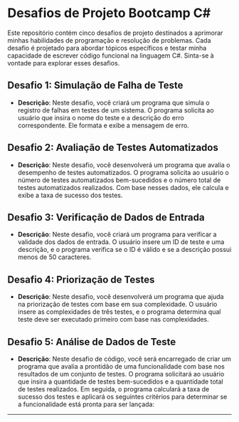 # Desafios de Projeto Bootcamp C# 

Este repositório contém cinco desafios de projeto destinados a aprimorar minhas habilidades de programação e resolução de problemas. Cada desafio é projetado para abordar tópicos específicos e testar minha capacidade de escrever código funcional na linguagem C#. Sinta-se à vontade para explorar esses desafios.

## Desafio 1: Simulação de Falha de Teste

- **Descrição**: Neste desafio, você criará um programa que simula o registro de falhas em testes de um sistema. O programa solicita ao usuário que insira o nome do teste e a descrição do erro correspondente. Ele formata e exibe a mensagem de erro.

## Desafio 2: Avaliação de Testes Automatizados

- **Descrição**: Neste desafio, você desenvolverá um programa que avalia o desempenho de testes automatizados. O programa solicita ao usuário o número de testes automatizados bem-sucedidos e o número total de testes automatizados realizados. Com base nesses dados, ele calcula e exibe a taxa de sucesso dos testes.

## Desafio 3: Verificação de Dados de Entrada

- **Descrição**: Neste desafio, você criará um programa para verificar a validade dos dados de entrada. O usuário insere um ID de teste e uma descrição, e o programa verifica se o ID é válido e se a descrição possui menos de 50 caracteres.

## Desafio 4: Priorização de Testes

- **Descrição**: Neste desafio, você desenvolverá um programa que ajuda na priorização de testes com base em sua complexidade. O usuário insere as complexidades de três testes, e o programa determina qual teste deve ser executado primeiro com base nas complexidades.

## Desafio 5: Análise de Dados de Teste

- **Descrição**: Neste desafio de código, você será encarregado de criar um programa que avalia a prontidão de uma funcionalidade com base nos resultados de um conjunto de testes. O programa solicitará ao usuário que insira a quantidade de testes bem-sucedidos e a quantidade total de testes realizados. Em seguida, o programa calculará a taxa de sucesso dos testes e aplicará os seguintes critérios para determinar se a funcionalidade está pronta para ser lançada:

---
